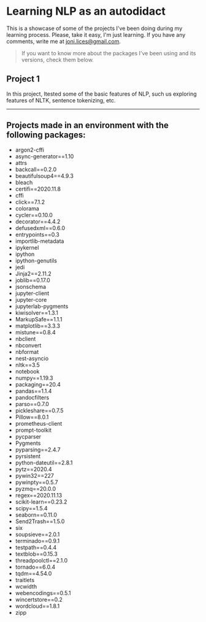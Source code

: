 # Learning NLP as an autodidact

This is a showcase of some of the projects I've been doing during my learning process. Please, take it easy, I'm just learning.
If you have any comments, write me at joni.lices@gmail.com. 

> If you want to know more about the packages I've been using and its versions, check them below. 

## Project 1 
In this project, Itested some of the basic features of NLP, such us exploring features of NLTK, sentence tokenizing, etc. 
<hr>

## Projects made in an environment with the following packages:
- argon2-cffi 
- async-generator==1.10
- attrs 
- backcall==0.2.0
- beautifulsoup4==4.9.3
- bleach 
- certifi==2020.11.8
- cffi 
- click==7.1.2
- colorama 
- cycler==0.10.0
- decorator==4.4.2
- defusedxml==0.6.0
- entrypoints==0.3
- importlib-metadata 
- ipykernel 
- ipython 
- ipython-genutils 
- jedi 
- Jinja2==2.11.2
- joblib==0.17.0
- jsonschema 
- jupyter-client
- jupyter-core
- jupyterlab-pygments 
- kiwisolver==1.3.1
- MarkupSafe==1.1.1
- matplotlib==3.3.3
- mistune==0.8.4
- nbclient 
- nbconvert 
- nbformat 
- nest-asyncio 
- nltk==3.5
- notebook 
- numpy==1.19.3
- packaging==20.4
- pandas==1.1.4
- pandocfilters 
- parso==0.7.0
- pickleshare==0.7.5
- Pillow==8.0.1
- prometheus-client
- prompt-toolkit 
- pycparser
- Pygments 
- pyparsing==2.4.7
- pyrsistent 
- python-dateutil==2.8.1
- pytz==2020.4
- pywin32==227
- pywinpty==0.5.7
- pyzmq==20.0.0
- regex==2020.11.13
- scikit-learn==0.23.2
- scipy==1.5.4
- seaborn==0.11.0
- Send2Trash==1.5.0
- six
- soupsieve==2.0.1
- terminado==0.9.1
- testpath==0.4.4
- textblob==0.15.3
- threadpoolctl==2.1.0
- tornado==6.0.4
- tqdm==4.54.0
- traitlets
- wcwidth 
- webencodings==0.5.1
- wincertstore==0.2
- wordcloud==1.8.1
- zipp 


